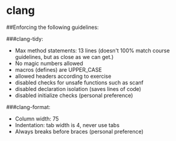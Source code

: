 # clang

##Enforcing the following guidelines:

###clang-tidy:
* Max method statements: 13 lines (doesn't 100% match course guidelines, but as close as we can get.)
* No magic numbers allowed
* macros (defines) are UPPER_CASE
* allowed headers according to exercise
* disabled checks for unsafe functions such as scanf
* disabled declaration isolation (saves lines of code)
* disabled initialize checks (personal preference)

###clang-format:
* Column width: 75
* Indentation: tab width is 4, never use tabs
* Always breaks before braces (personal preference)


